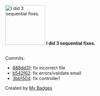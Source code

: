 <img src="https://github.com/my-badges/my-badges/blob/master/src/all-badges/fix-commit/fix-3.png?raw=true" alt="I did 3 sequential fixes." title="I did 3 sequential fixes." width="128">
<strong>I did 3 sequential fixes.</strong>
<br><br>

Commits:

- <a href="https://github.com/man250001/MovieTickets/commit/888dd31573c4012ac229d6099d5d6bfaf8d68145">888dd31</a>: fix incorrect file
- <a href="https://github.com/man250001/MovieTickets/commit/b542f62022431344a4364fc1ea3f7e5108f3e617">b542f62</a>: fix errors/validate email
- <a href="https://github.com/man250001/MovieTickets/commit/3bb1504b4a8c808d18673d7ed1bb8e3c525c4be7">3bb1504</a>: fix controller!


Created by <a href="https://github.com/my-badges/my-badges">My Badges</a>